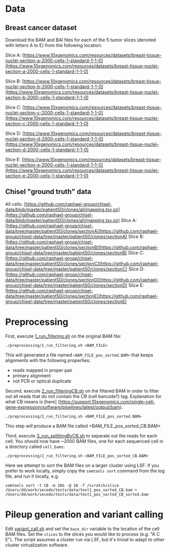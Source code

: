 # Data
## Breast cancer dataset
Download the BAM and BAI files for each of the 5 tumor slices (denoted with letters A to E) from the following location:

Slice A: [https://www.10xgenomics.com/resources/datasets/breast-tissue-nuclei-section-a-2000-cells-1-standard-1-1-0](https://www.10xgenomics.com/resources/datasets/breast-tissue-nuclei-section-a-2000-cells-1-standard-1-1-0)

Slice B: [https://www.10xgenomics.com/resources/datasets/breast-tissue-nuclei-section-b-2000-cells-1-standard-1-1-0](https://www.10xgenomics.com/resources/datasets/breast-tissue-nuclei-section-b-2000-cells-1-standard-1-1-0)

Slice C: [https://www.10xgenomics.com/resources/datasets/breast-tissue-nuclei-section-c-2000-cells-1-standard-1-1-0](https://www.10xgenomics.com/resources/datasets/breast-tissue-nuclei-section-c-2000-cells-1-standard-1-1-0)

Slice D: [https://www.10xgenomics.com/resources/datasets/breast-tissue-nuclei-section-d-2000-cells-1-standard-1-1-0](https://www.10xgenomics.com/resources/datasets/breast-tissue-nuclei-section-d-2000-cells-1-standard-1-1-0)

Slice E: [https://www.10xgenomics.com/resources/datasets/breast-tissue-nuclei-section-e-2000-cells-1-standard-1-1-0](https://www.10xgenomics.com/resources/datasets/breast-tissue-nuclei-section-e-2000-cells-1-standard-1-1-0)

## Chisel "ground truth" data
All cells: [https://github.com/raphael-group/chisel-data/blob/master/patientS0/clones/all/mapping.tsv.gz](https://github.com/raphael-group/chisel-data/blob/master/patientS0/clones/all/mapping.tsv.gz)
Slice A: [https://github.com/raphael-group/chisel-data/tree/master/patientS0/clones/sectionA](https://github.com/raphael-group/chisel-data/tree/master/patientS0/clones/sectionA)
Slice B: [https://github.com/raphael-group/chisel-data/tree/master/patientS0/clones/sectionB](https://github.com/raphael-group/chisel-data/tree/master/patientS0/clones/sectionB)
Slice C: [https://github.com/raphael-group/chisel-data/tree/master/patientS0/clones/sectionC](https://github.com/raphael-group/chisel-data/tree/master/patientS0/clones/sectionC)
Slice D: [https://github.com/raphael-group/chisel-data/tree/master/patientS0/clones/sectionD](https://github.com/raphael-group/chisel-data/tree/master/patientS0/clones/sectionD)
Slice E: [https://github.com/raphael-group/chisel-data/tree/master/patientS0/clones/sectionE](https://github.com/raphael-group/chisel-data/tree/master/patientS0/clones/sectionE)

# Preprocessing
First, execute [1_run_filtering.sh](https://github.com/ratschlab/secedo-evaluation/blob/main/breast_cancer/preprocessing/1_run_filtering.sh) 
on the original BAM file:
```console
./preprocessing/1_run_filtering.sh <BAM_FILE>
```
This will generated a file named `<BAM_FILE_pos_sorted.BAM>` that keeps alignments with the following properties:
  - reads mapped in proper pair
  - primary alignment
  - not PCR or optical duplicate

Second, execute [2_run_filteringCB.sh](https://github.com/ratschlab/secedo-evaluation/blob/main/breast_cancer/preprocessing/2_run_filteringCB.sh) 
on the filtered BAM in order to filter out all reads that do not contain the CB (cell barcode?) tag. Explanation for what CB means is [here]
(https://support.10xgenomics.com/single-cell-gene-expression/software/pipelines/latest/output/bam).
```console
./preprocessing/2_run_filtering.sh <BAM_FILE_pos_sorted.BAM>
```
This step will produce a BAM file called <BAM_FILE_pos_sorted_CB.BAM>

Third, execute [3_run_splittingByCB.sh](https://github.com/ratschlab/secedo-evaluation/blob/main/breast_cancer/preprocessing/3_run_splittingByCB.sh) 
to separate out the reads for each cell. You should now have \~2000 BAM files, one for each sequenced cell in a directory called 
`cell_bams`:
```console
./preprocessing/2_run_filtering.sh <BAM_FILE_pos_sorted_CB.BAM>
```
Here we attempt to sort the BAM files on a larger cluster using LSF. If you prefer to work locally, simply copy the 
`samtools sort` command from the log file, and run it locally, e.g.
```console
samtools sort -t CB -m 10G -@ 10 -T /scratch/slice /Users/dd/work/secedo/tests/data/test1_pos_sorted_CB.bam > /Users/dd/work/secedo/tests/data/test1_pos_sorted_CB_sorted.bam
```


# Pileup generation and variant calling

Edit [variant_call.sh](https://github.com/ratschlab/secedo-evaluation/blob/main/breast_cancer/variant_call.sh) and set the `base_dir` variable to the location of the cell BAM files. Set the `slices` to the slices you would like to process (e.g. "A C E"). The script assumes a cluster run via LSF, but it's trivial to adapt to other cluster virtualization software.
